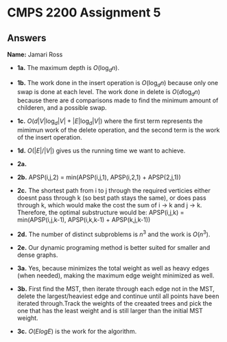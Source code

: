 # CMPS 2200 Assignment 5
## Answers

**Name:** Jamari Ross






- **1a.**
  The maximum depth is $O(\log_d n)$.

- **1b.**
  The work done in the insert operation is $O(\log_d n)$ because only one swap is done at each level.
  The work done in delete is $O(d \log_d n)$ because there are d comparisons made to find the minimum amount of childeren, and a possible swap.

- **1c.**
  $O(d|V|\log_d|V| + |E|\log_d|V|)$ where the first term represents the mimimun work of the delete operation, and the second term is the work of the insert operation.
  
- **1d.**
  $O(|E|/|V|)$ gives us the running time we want to achieve.

- **2a.**


- **2b.**
  APSP(i,j,2) = min(APSP(i,j,1), APSP(i,2,1) + APSP(2,j,1))

- **2c.**
  The shortest path from i to j through the required verticies either doesnt pass through k (so best path stays the same), or does pass through k, which would make the cost the sum of i -> k and j -> k.
  Therefore, the optimal substructure would be:
    APSP(i,j,k) = min(APSP(i,j,k-1), APSP(i,k,k-1) + APSP(k,j,k-1))
  
- **2d.**
  The number of distinct subproblems is $n^3$ and the work is $O(n^3)$.

- **2e.**
  Our dynamic programing method is better suited for smaller and dense graphs.

- **3a.**
  Yes, because minimizes the total weight as well as heavy edges (when needed), making the maximum edge weight minimized as well.

- **3b.**
  First find the MST, then iterate through each edge not in the MST, delete the largest/heaviest edge and continue until all points have been iterated through.Track the weights of the creaated trees and pick the one that has the least weight and is still larger      than the initial MST weight.

- **3c.**
  $O(E log E)$ is the work for the algorithm.
